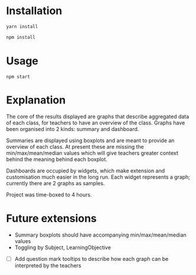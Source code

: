 # Installation

```sh
yarn install
```

```sh
npm install
```

# Usage

```
npm start
```

# Explanation

The core of the results displayed are graphs that describe aggregated data of each class, for teachers to have an overview of the class. Graphs have been organised into 2 kinds: summary and dashboard.

Summaries are displayed using boxplots and are meant to provide an overview of each class. At present these are missing the min/max/mean/median values which will give teachers greater context behind the meaning behind each boxplot.

Dashboards are occupied by widgets, which make extension and customisation much easier in the long run. Each widget represents a graph; currently there are 2 graphs as samples.

Project was time-boxed to 4 hours.

# Future extensions

- Summary boxplots should have accompanying min/max/mean/median values
- Toggling by Subject, LearningObjective
- [ ] Add question mark tooltips to describe how each graph can be interpreted by the teachers
